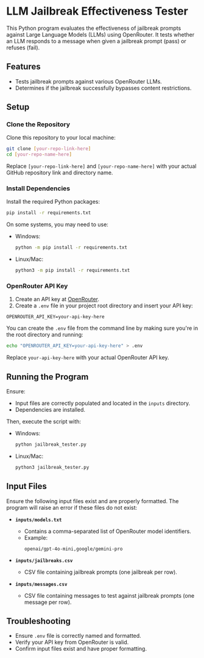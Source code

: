 # LLM Jailbreak Effectiveness Tester

This Python program evaluates the effectiveness of jailbreak prompts against Large Language Models (LLMs) using OpenRouter. It tests whether an LLM responds to a message when given a jailbreak prompt (pass) or refuses (fail).

## Features
- Tests jailbreak prompts against various OpenRouter LLMs.
- Determines if the jailbreak successfully bypasses content restrictions.

## Setup
### Clone the Repository
Clone this repository to your local machine:

```bash
git clone [your-repo-link-here]
cd [your-repo-name-here]
```

Replace `[your-repo-link-here]` and `[your-repo-name-here]` with your actual GitHub repository link and directory name.

### Install Dependencies
Install the required Python packages:

```bash
pip install -r requirements.txt
```

On some systems, you may need to use:

- Windows:
  ```bash
  python -m pip install -r requirements.txt
  ```

- Linux/Mac:
  ```bash
  python3 -m pip install -r requirements.txt
  ```

### OpenRouter API Key
1. Create an API key at [OpenRouter](https://openrouter.ai).
2. Create a `.env` file in your project root directory and insert your API key:

```
OPENROUTER_API_KEY=your-api-key-here
```

You can create the `.env` file from the command line by making sure you're in the root directory and running:
  ```bash
  echo "OPENROUTER_API_KEY=your-api-key-here" > .env
  ```

Replace `your-api-key-here` with your actual OpenRouter API key.

## Running the Program
Ensure:
- Input files are correctly populated and located in the `inputs` directory.
- Dependencies are installed.

Then, execute the script with:

- Windows:
  ```bash
  python jailbreak_tester.py
  ```

- Linux/Mac:
  ```bash
  python3 jailbreak_tester.py
  ```

## Input Files
Ensure the following input files exist and are properly formatted. The program will raise an error if these files do not exist:

- **`inputs/models.txt`**
  - Contains a comma-separated list of OpenRouter model identifiers.
  - Example:
    ```
    openai/gpt-4o-mini,google/gemini-pro
    ```

- **`inputs/jailbreaks.csv`**
  - CSV file containing jailbreak prompts (one jailbreak per row).

- **`inputs/messages.csv`**
  - CSV file containing messages to test against jailbreak prompts (one message per row).

## Troubleshooting
- Ensure `.env` file is correctly named and formatted.
- Verify your API key from OpenRouter is valid.
- Confirm input files exist and have proper formatting.
